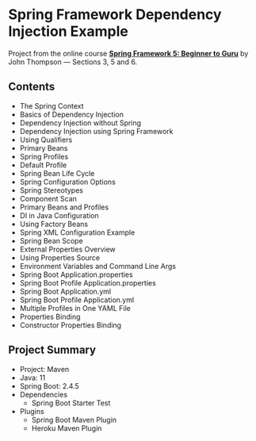 # Spring Framework Dependency Injection Example

Project from the online course [**Spring Framework 5: Beginner to Guru**](https://www.udemy.com/course/spring-framework-5-beginner-to-guru/) by John Thompson — Sections 3, 5 and 6.

## Contents

- The Spring Context
- Basics of Dependency Injection
- Dependency Injection without Spring
- Dependency Injection using Spring Framework
- Using Qualifiers
- Primary Beans
- Spring Profiles
- Default Profile
- Spring Bean Life Cycle
- Spring Configuration Options
- Spring Stereotypes
- Component Scan
- Primary Beans and Profiles
- DI in Java Configuration
- Using Factory Beans
- Spring XML Configuration Example
- Spring Bean Scope
- External Properties Overview
- Using Properties Source
- Environment Variables and Command Line Args
- Spring Boot Application.properties
- Spring Boot Profile Application.properties
- Spring Boot Application.yml
- Spring Boot Profile Application.yml
- Multiple Profiles in One YAML File
- Properties Binding
- Constructor Properties Binding

## Project Summary

- Project: Maven
- Java: 11
- Spring Boot: 2.4.5
- Dependencies
  - Spring Boot Starter Test
- Plugins
  - Spring Boot Maven Plugin
  - Heroku Maven Plugin
